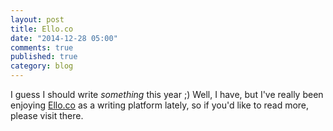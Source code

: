 ```yaml
---
layout: post
title: Ello.co
date: "2014-12-28 05:00"
comments: true
published: true
category: blog
---
```


I guess I should write *something* this year ;) Well, I have, but I've really been enjoying [Ello.co](https://ello.co/sirkitree) as a writing platform lately, so if you'd like to read more, please visit there.
